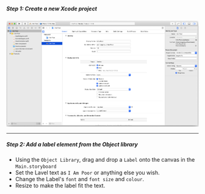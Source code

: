 <h5>Step 1: Create a new Xcode project</h5>

<img src="./step 1 create new project.png" />

---

<h5>Step 2: Add a label element from the Object library</h5>

- Using the `Object Library`, drag and drop a `Label` onto the canvas in the `Main.storyboard`
- Set the Lavel text as `I Am Poor` or anything else you wish.
- Change the Label's `font` and `font size` and `colour`.
- Resize to make the label fit the text.
